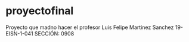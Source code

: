 # proyectofinal
Proyecto que madno hacer el profesor Luis Felipe Martinez Sanchez 19-EISN-1-041 SECCIÓN: 0908
